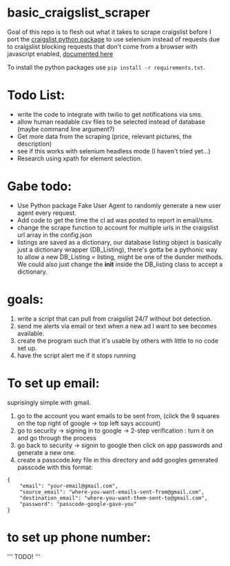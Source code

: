 # basic_craigslist_scraper

Goal of this repo is to flesh out what it takes to scrape craigslist before I port the [craigslist python package](https://github.com/juliomalegria/python-craigslist) to use selenium instead of requests due to craigslist blocking requests that don't come from a browser with javascript enabled, [documented here](https://github.com/juliomalegria/python-craigslist/issues/116)

To install the python packages use `pip install -r requirements.txt`.

# Todo List:
- write the code to integrate with twilio to get notifications via sms. 
- allow human readable csv files to be selected instead of database (maybe command line argument?)
- Get more data from the scraping (price, relevant pictures, the description)
- see if this works with selenium headless mode (I haven't tried yet...)
- Research using xpath for element selection.

# Gabe todo:
- Use Python package Fake User Agent to randomly generate a new user agent every request. 
- Add code to get the time the cl ad was posted to report in email/sms.
- change the scrape function to account for multiple urls in the craigslist url array in the config.json
- listings are saved as a dictionary, our database listing object is basically just a dictionary wrapper (DB_Listing), there's gotta be a pythonic way to allow a new DB_Listing = listing, might be one of the dunder methods. We could also just change the __init__ inside the DB_listing class to accept a dictionary.


# goals:
1. write a script that can pull from craigslist 24/7 without bot detection. 
2. send me alerts via email or text when a new ad I want to see becomes available.
3. create the program such that it's usable by others with little to no code set up. 
4. have the script alert me if it stops running

# To set up email:
suprisingly simple with gmail.
1. go to the account you want emails to be sent from, (click the 9 squares on the top right of google -> top left says account)
2. go to security -> signing in to google -> 2-step verification : turn it on and go through the process
3. go back to security -> signin to google then click on app passwords and generate a new one.
4. create a passcode.key file in this directory and add googles generated passcode with this format:
```
{
    "email": "your-email@gmail.com", 
    "source_email": "where-you-want-emails-sent-from@gmail.com", 
    "destination_email": "where-you-want-them-sent-to@gmail.com", 
    "password": "passcode-google-gave-you"
}
```

# to set up phone number: 
'''
TODO!
'''